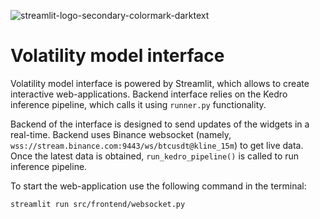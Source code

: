 ![streamlit-logo-secondary-colormark-darktext](https://github.com/AlexanderShulzhenko/volatility-prediction/assets/80621503/f3feed17-e8a6-44fc-93f7-7de2798d0ab6)
# Volatility model interface

Volatility model interface is powered by Streamlit, which allows to create interactive web-applications. Backend interface relies on the Kedro inference pipeline, which calls it using `runner.py` functionality.

Backend of the interface is designed to send updates of the widgets in a real-time. Backend uses Binance websocket (namely, `wss://stream.binance.com:9443/ws/btcusdt@kline_15m`) to get live data. Once the latest data is obtained, `run_kedro_pipeline()` is called to run inference pipeline.

To start the web-application use the following command in the terminal:
```
streamlit run src/frontend/websocket.py
```
